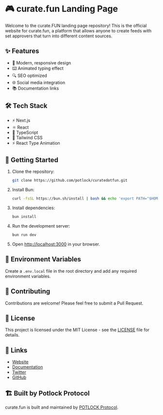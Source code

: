 # 🎮 curate.fun Landing Page

Welcome to the curate.FUN landing page repository! This is the official website for curate.fun, a platform that allows anyone to create feeds with set approvers that turn into different content sources.

## ✨ Features

- 🎨 Modern, responsive design
- ⌨️ Animated typing effect
- 🔍 SEO optimized
- 🌐 Social media integration
- 📚 Documentation links

## 🛠️ Tech Stack

- ⚡ Next.js
- ⚛️ React
- 📝 TypeScript
- 🎨 Tailwind CSS
- ⚡ React Type Animation

## 🚀 Getting Started

1. Clone the repository:
   ```bash
   git clone https://github.com/potlock/curatedotfun.git
   ```

2. Install Bun:
   ```bash
   curl -fsSL https://bun.sh/install | bash && echo 'export PATH="$HOME/.bun/bin:$PATH"' >> ~/.zshrc && source ~/.zshrc
   ```

3. Install dependencies:
   ```bash
   bun install
   ```

4. Run the development server:
   ```bash
   bun run dev
   ```

5. Open [http://localhost:3000](http://localhost:3000) in your browser.

## 📝 Environment Variables

Create a `.env.local` file in the root directory and add any required environment variables.

## 🤝 Contributing

Contributions are welcome! Please feel free to submit a Pull Request.

## 📄 License

This project is licensed under the MIT License - see the [LICENSE](LICENSE) file for details.

## 🔗 Links

- [Website](https://curate.press)
- [Documentation](https://docs.curate.press)
- [Twitter](https://twitter.com/potlock_)
- [GitHub](https://github.com/potlock/curatedotfun)

## 🏗 Built by Potlock Protocol

curate.fun is built and maintained by [POTLOCK Protocol](https://potlock.org).
